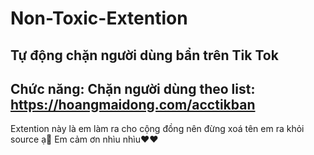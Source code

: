 # Non-Toxic-Extention
Tự động chặn người dùng bẩn trên Tik Tok
-----------------------------------
Chức năng:
Chặn người dùng theo list:
https://hoangmaidong.com/acctikban
-----------------------------------
Extention này là em làm ra cho cộng đồng nên đừng xoá tên em ra khỏi source ạ🥺 Em cảm ơn nhìu nhìu❤️❤️
